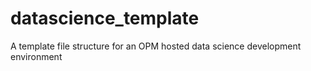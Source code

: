 # datascience_template

A template file structure for an OPM hosted data science development environment